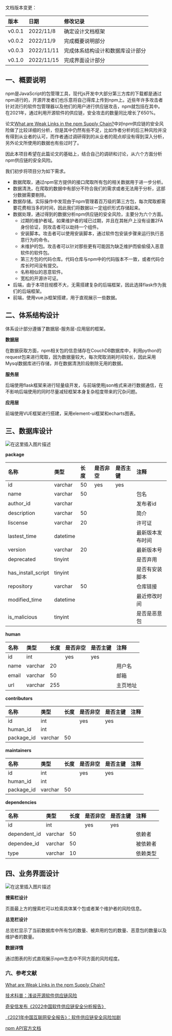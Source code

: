 文档版本变更：

|版本|日期|修改记录|
|:----|:----|:----|
|v0.0.1|2022/11/8|确定设计文档框架|
|v0.0.2|2022/11/9|完成概要说明部分|
|v0.0.3|2022/11/11|完成体系结构设计和数据库设计部分|
|v0.1.0|2022/11/15|完成界面设计部分|

## 一、概要说明

npm是JavaScript的包管理工具，现代js开发中大部分第三方库的下载都是通过npm进行的，开源开发者们也乐意将自己得库上传到npm上。近些年许多攻击者针对流行的软件包管理器以及他们的用户进行供应链攻击，npm就包括在其中。在2021年，通过利用开源软件的供应链，安全攻击的数量同比增长了650%。

论文[What are Weak Links in the npm Supply Chain?](https://arxiv.org/abs/2112.10165v2)中对npm供应链的安全风险做了比较详细的分析，但是其中仍然有些不足，比如作者分析的后三种风险并没有得到从业者的认可，而作者通过调研得到的从业者的观点却没有得到深入分析，另外论文所使用的数据也有些过时了。

因此本项目希望在此篇论文的基础上，结合自己的调研和讨论，从六个方面分析npm供应链的安全风险。

我们初步将项目分为如下需求。

* 数据爬取，通过npm官方提供的接口爬取所有包的相关数据用于进一步分析。
* 数据清洗，在爬取的数据中有部分不符合我们的需求或者无法用于分析，这部分数据需要剔除。
* 数据存储。实际操作中发现由于npm管理着百万级的第三方包，每次爬取都需要花费相当多的时间，因此我们将数据以一定组织形式存储起来。
* 数据处理，通过得到的数据分析npm供应链的安全风险，主要分为六个方面。
    * 过期的维护者域。如果维护者的域已过期，并且在其帐户上没有设置2FA身份验证，则攻击者可以劫持一个组件。
    * 安装脚本。攻击者可以使用安装脚本，通过软件包安装步骤来运行执行恶意行为的命令。
    * 未维护的包。攻击者可以针对那些更有可能因为缺乏维护而偷偷侵入恶意软件的软件包。
    * 第三方包的代码仓库。代码仓库与npm中的代码版本不一致，或者代码仓库长时间没有提交。
    * 名称相似的恶意软件。
    * 宽松的开源许可证。
* 后端，由于本项目规模不大，无需搭建复杂的后端框架，因此选择flask作为我们的后端框架。
* 前端，使用vue.js框架搭建，用于直观展示一些数据。
## 二、体系结构设计

体系设计部分遵循了数据层-服务层-应用层的框架。

**数据层**

在数据获取方面，npm相关包的信息储存在CouchDB数据库中，利用python的request包来进行爬取，因为数据量较大，每次爬取消耗时间较长，因此采用Mysql数据库进行存储，并在数据清洗阶段剔除无用的数据。

**服务层**

后端使用flask框架来进行轻量级开发，与前端使用json格式来进行数据通信，在不影响后端使用的同时尽量减轻框架本身复杂程度带来的冗杂问题。

**应用层**

前端使用VUE框架进行搭建，采用element-ui框架和echarts图表。

## 三、数据库设计

![在这里插入图片描述](https://img-blog.csdnimg.cn/e1557d28a80646c799f71212fbcffd50.png#pic_center)


**package**

|名称|类型|长度|是否非空|是否主键|注释|
|:----|:----|:----|:----|:----|:----|
|id|varchar|50|yes|yes|    |
|name|varchar|50|    |    |包名|
|author_id|varchar|    |    |    |发布者id|
|description|varchar|50|    |    |简介|
|liscense|varchar|20|    |    |许可证|
|lastest_time|datetime|    |    |    |最新版本发布时间|
|version|varchar|20|    |    |最新版本号|
|deprecated|tinyint|    |    |    |是否弃用|
|has_install_script|tinyint|    |    |    |是否有安装脚本|
|repository|varchar|50|    |    |仓库链接|
|modified_time|datetime|    |    |    |最近修改时间|
|is_malicious|tinyint|    |    |    |是否是恶意包|

**human**

|名称|类型|长度|是否非空|是否主键|注释|
|:----|:----|:----|:----|:----|:----|
|id|int|    |yes|yes|    |
|name|varchar|20|    |    |用户名|
|email|varchar|50|    |    |邮箱|
|url|varchar|255|    |    |主页地址|

**contributors**

|名称|类型|长度|是否非空|是否主键|注释|
|:----|:----|:----|:----|:----|:----|
|id|int|    |yes|yes|    |
|human_id|int|    |    |    |    |
|package_id|varchar|50|    |    |    |

**maintainers**

|名称|类型|长度|是否非空|是否主键|注释|
|:----|:----|:----|:----|:----|:----|
|id|int|    |yes|yes|    |
|human_id|int|    |    |    |    |
|package_id|varchar|50|    |    |    |

**dependencies**

|名称|类型|长度|是否非空|是否主键|注释|
|:----|:----|:----|:----|:----|:----|
|id|int|    |yes|yes|    |
|dependent_id|varchar|50|    |    |依赖者|
|dependee_id|varchar|50|    |    |被依赖者|
|type|varchar|10|    |    |依赖类型|

## 四、业务界面设计

![在这里插入图片描述](https://img-blog.csdnimg.cn/c75102251f2a44919eab47b6f3846159.png#pic_center)

**搜索栏设计**

页面最上方的搜索栏可以检索具体某个包或者某个维护者的风险信息。

**总览栏设计**

总览栏显示了当前数据库中所有包的数量、被弃用的包的数量、恶意包的数量以及维护者的数量。

**数据详情**

通过图表的形式直观展示npm生态中不同方面的风险程度。

### 六、参考文献

[What are Weak Links in the npm Supply Chain?](https://arxiv.org/abs/2112.10165v2)

[技术科普：浅谈开源软件供应链风险](https://www.secrss.com/articles/45514)

[奇安信发布《2022中国软件供应链安全分析报告》](https://www.163.com/dy/article/HDA2A2QR0531NODR.html)

[《2021年中国互联网安全报告》：软件供应链安全风险加剧](https://baijiahao.baidu.com/s?id=1738293819845772760&wfr=spider&for=pc)

[npm API官方文档](https://github.com/npm/registry/tree/master/docs)

